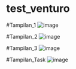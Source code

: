 # test_venturo

#Tampilan_1
![image](https://github.com/hapissmaulanaa/test_venturo/assets/110292710/43a7719e-b733-4360-b2ff-f9886b9dde29)

#Tampilan_2
![image](https://github.com/hapissmaulanaa/test_venturo/assets/110292710/3d169126-9fc4-4c3d-9171-1aaaa970dada)

#Tampilan_3
![image](https://github.com/hapissmaulanaa/test_venturo/assets/110292710/eb9c0793-7ef8-4d27-b49d-6f5dc013fc75)

#Tampilan_Task
![image](https://github.com/hapissmaulanaa/test_venturo/assets/110292710/4d80ff40-edf8-4f44-bcbd-f8e5761184a4)

